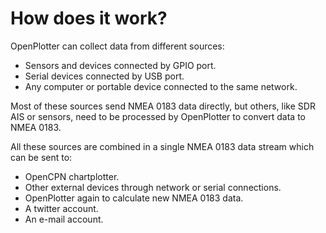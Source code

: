 # How does it work?

OpenPlotter can collect data from different sources:

* Sensors and devices connected by GPIO port.
* Serial devices connected by USB port.
* Any computer or portable device connected to the same network.

Most of these sources send NMEA 0183 data directly, but others, like SDR AIS or sensors, need to be processed by OpenPlotter to convert data to NMEA 0183.

All these sources are combined in a single NMEA 0183 data stream which can be sent to:

* OpenCPN chartplotter.
* Other external devices through network or serial connections.
* OpenPlotter again to calculate new NMEA 0183 data.
* A twitter account.
* An e-mail account.
